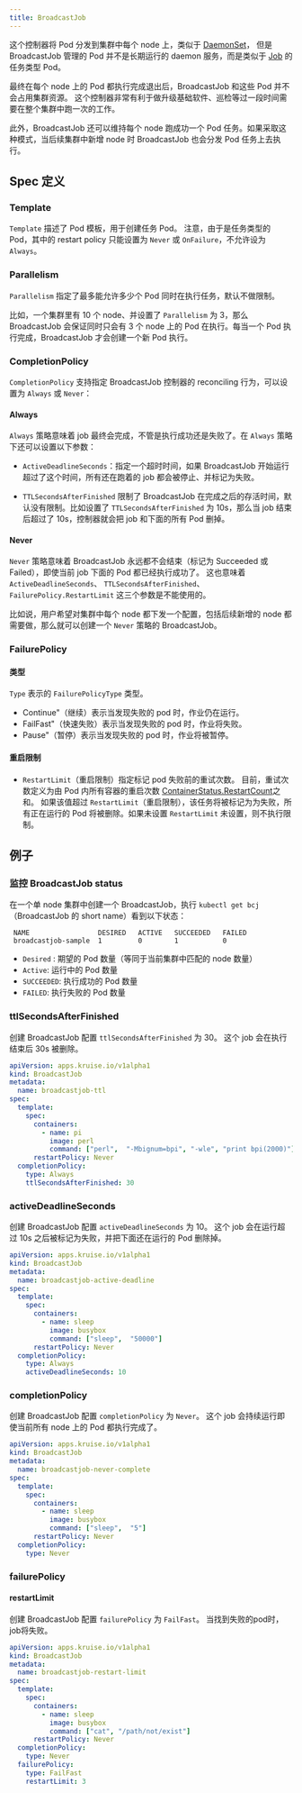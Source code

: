 ```yaml
---
title: BroadcastJob
---
```


这个控制器将 Pod 分发到集群中每个 node 上，类似于 [DaemonSet](https://kubernetes.io/docs/concepts/workloads/controllers/daemonset/)，
但是 BroadcastJob 管理的 Pod 并不是长期运行的 daemon 服务，而是类似于 [Job](https://kubernetes.io/docs/concepts/workloads/controllers/jobs-run-to-completion/) 的任务类型 Pod。

最终在每个 node 上的 Pod 都执行完成退出后，BroadcastJob 和这些 Pod 并不会占用集群资源。
这个控制器非常有利于做升级基础软件、巡检等过一段时间需要在整个集群中跑一次的工作。

此外，BroadcastJob 还可以维持每个 node 跑成功一个 Pod 任务。如果采取这种模式，当后续集群中新增 node 时 BroadcastJob 也会分发 Pod 任务上去执行。
  
## Spec 定义

### Template

`Template` 描述了 Pod 模板，用于创建任务 Pod。
注意，由于是任务类型的 Pod，其中的 restart policy 只能设置为 `Never` 或 `OnFailure`，不允许设为 `Always`。

### Parallelism

`Parallelism` 指定了最多能允许多少个 Pod 同时在执行任务，默认不做限制。

比如，一个集群里有 10 个 node、并设置了 `Parallelism` 为 3，那么 BroadcastJob 会保证同时只会有 3 个 node 上的 Pod 在执行。每当一个 Pod 执行完成，BroadcastJob 才会创建一个新 Pod 执行。

### CompletionPolicy

`CompletionPolicy` 支持指定 BroadcastJob 控制器的 reconciling 行为，可以设置为 `Always` 或 `Never`：

#### Always

`Always` 策略意味着 job 最终会完成，不管是执行成功还是失败了。在 `Always` 策略下还可以设置以下参数：

- `ActiveDeadlineSeconds`：指定一个超时时间，如果 BroadcastJob 开始运行超过了这个时间，所有还在跑着的 job 都会被停止、并标记为失败。

- `TTLSecondsAfterFinished` 限制了 BroadcastJob 在完成之后的存活时间，默认没有限制。比如设置了 `TTLSecondsAfterFinished` 为 10s，那么当 job 结束后超过了 10s，控制器就会把 job 和下面的所有 Pod 删掉。

#### Never

`Never` 策略意味着 BroadcastJob 永远都不会结束（标记为 Succeeded 或 Failed），即使当前 job 下面的 Pod 都已经执行成功了。
这也意味着 `ActiveDeadlineSeconds`、 `TTLSecondsAfterFinished`、 `FailurePolicy.RestartLimit` 这三个参数是不能使用的。

比如说，用户希望对集群中每个 node 都下发一个配置，包括后续新增的 node 都需要做，那么就可以创建一个 `Never` 策略的 BroadcastJob。

### FailurePolicy

#### 类型

`Type` 表示的  `FailurePolicyType` 类型。

- Continue"（继续）表示当发现失败的 pod 时，作业仍在运行。
- FailFast"（快速失败）表示当发现失败的 pod 时，作业将失败。
- Pause"（暂停）表示当发现失败的 pod 时，作业将被暂停。

#### 重启限制

- `RestartLimit`（重启限制）指定标记 pod 失败前的重试次数。
  目前，重试次数定义为由 Pod 内所有容器的重启次数 [ContainerStatus.RestartCount](https://github.com/kruiseio/kruise/blob/d61c12451d6a662736c4cfc48682fa75c73adcbc/vendor/k8s.io/api/core/v1/types.go#L2314)之和。 
  如果该值超过 `RestartLimit`（重启限制），该任务将被标记为为失败，所有正在运行的 Pod 将被删除。如果未设置 `RestartLimit`  未设置，则不执行限制。

## 例子

### 监控 BroadcastJob status

在一个单 node 集群中创建一个 BroadcastJob，执行 `kubectl get bcj` （BroadcastJob 的 short name）看到以下状态：

```shell
 NAME                 DESIRED   ACTIVE   SUCCEEDED   FAILED
 broadcastjob-sample  1         0        1           0
```

- `Desired` : 期望的 Pod 数量（等同于当前集群中匹配的 node 数量）
- `Active`: 运行中的 Pod 数量
- `SUCCEEDED`: 执行成功的 Pod 数量
- `FAILED`: 执行失败的 Pod 数量

### ttlSecondsAfterFinished

创建 BroadcastJob 配置 `ttlSecondsAfterFinished` 为 30。
这个 job 会在执行结束后 30s 被删除。

```yaml
apiVersion: apps.kruise.io/v1alpha1
kind: BroadcastJob
metadata:
  name: broadcastjob-ttl
spec:
  template:
    spec:
      containers:
        - name: pi
          image: perl
          command: ["perl",  "-Mbignum=bpi", "-wle", "print bpi(2000)"]
      restartPolicy: Never
  completionPolicy:
    type: Always
    ttlSecondsAfterFinished: 30
```

### activeDeadlineSeconds

创建 BroadcastJob 配置 `activeDeadlineSeconds` 为 10。
这个 job 会在运行超过 10s 之后被标记为失败，并把下面还在运行的 Pod 删除掉。

```yaml
apiVersion: apps.kruise.io/v1alpha1
kind: BroadcastJob
metadata:
  name: broadcastjob-active-deadline
spec:
  template:
    spec:
      containers:
        - name: sleep
          image: busybox
          command: ["sleep",  "50000"]
      restartPolicy: Never
  completionPolicy:
    type: Always
    activeDeadlineSeconds: 10
```

### completionPolicy

创建 BroadcastJob 配置 `completionPolicy` 为 `Never`。
这个 job 会持续运行即使当前所有 node 上的 Pod 都执行完成了。

```yaml
apiVersion: apps.kruise.io/v1alpha1
kind: BroadcastJob
metadata:
  name: broadcastjob-never-complete
spec:
  template:
    spec:
      containers:
        - name: sleep
          image: busybox
          command: ["sleep",  "5"]
      restartPolicy: Never
  completionPolicy:
    type: Never
```

### failurePolicy

#### restartLimit
创建 BroadcastJob 配置 `failurePolicy` 为 `FailFast`。
当找到失败的pod时，job将失败。
```yaml
apiVersion: apps.kruise.io/v1alpha1
kind: BroadcastJob
metadata:
  name: broadcastjob-restart-limit
spec:
  template:
    spec:
      containers:
        - name: sleep
          image: busybox
          command: ["cat", "/path/not/exist"]
      restartPolicy: Never
  completionPolicy:
    type: Never
  failurePolicy:
    type: FailFast
    restartLimit: 3
```

